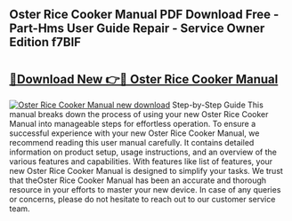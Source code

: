 ## Oster Rice Cooker Manual PDF Download Free - Part-Hms User Guide Repair - Service Owner Edition f7BIF

# <h2><a href="http://bc15644.oget.top/?id=Oster+Rice+Cooker+Manual">🔗Download New 👉🔴 Oster Rice Cooker Manual</a></h2>

[![Oster Rice Cooker Manual new download](https://i.imgur.com/5g1atiW.png)](http://bc15644.oget.top/?id=Oster+Rice+Cooker+Manual)
Step-by-Step Guide This manual breaks down the process of using your new Oster Rice Cooker Manual into manageable steps for effortless operation. To ensure a successful experience with your new Oster Rice Cooker Manual, we recommend reading this user manual carefully. It contains detailed information on product setup, usage instructions, and an overview of the various features and capabilities. With features like list of features, your new Oster Rice Cooker Manual is designed to simplify your tasks. We trust that theOster Rice Cooker Manual has been an accurate and thorough resource in your efforts to master your new device. In case of any queries or concerns, please do not hesitate to reach out to our customer service team.
